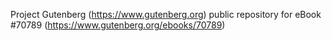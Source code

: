 Project Gutenberg (https://www.gutenberg.org) public repository for
eBook #70789 (https://www.gutenberg.org/ebooks/70789)
